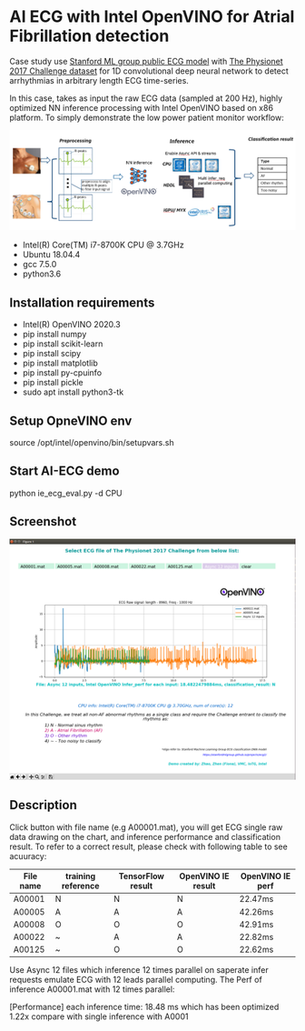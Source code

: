 # AI ECG with Intel OpenVINO for Atrial Fibrillation detection

Case study use [Stanford ML group public ECG model](https://stanfordmlgroup.github.io/projects/ecg2/) with [The Physionet 2017 Challenge dataset](https://www.physionet.org/content/challenge-2017/1.0.0/) for 1D convolutional deep neural network to detect arrhythmias in arbitrary length ECG time-series.

In this case, takes as input the raw ECG data (sampled at 200 Hz), highly optimized NN inference processing with Intel OpenVINO based on x86 platform. To simply demonstrate the low power patient monitor workflow:

![alt text](workloads.png)

+ Intel(R) Core(TM) i7-8700K CPU @ 3.7GHz
+ Ubuntu 18.04.4
+ gcc 7.5.0
+ python3.6

## Installation requirements
+ Intel(R) OpenVINO 2020.3
+ pip install numpy
+ pip install scikit-learn
+ pip install scipy
+ pip install matplotlib
+ pip install py-cpuinfo
+ pip install pickle
+ sudo apt install python3-tk

## Setup OpneVINO env
source /opt/intel/openvino/bin/setupvars.sh

## Start AI-ECG demo
python ie_ecg_eval.py -d CPU

## Screenshot
![alt text](ecg3.png)

## Description
Click button with file name (e.g A00001.mat), you will get ECG single raw data drawing on the chart, and inference performance and classification result. To refer to a correct result, please check with following table to see acuuracy:

| File name | training reference | TensorFlow result | OpenVINO IE result | OpenVINO IE perf |
| ------ | ------ | ------ | ------ | ------ |
| A00001 | N | N | N | 22.47ms |
| A00005 | A | A | A | 42.26ms |
| A00008 | O | O | O | 42.91ms |
| A00022 | ~ | A | A | 22.82ms |
| A00125 | ~ | O | O | 22.62ms |

Use Async 12 files which inference 12 times parallel on saperate infer requests emulate ECG with 12 leads parallel computing. The Perf of inference A00001.mat with 12 times parallel:

[Performance] each inference time: 18.48 ms which has been optimized 1.22x compare with single inference with A0001
